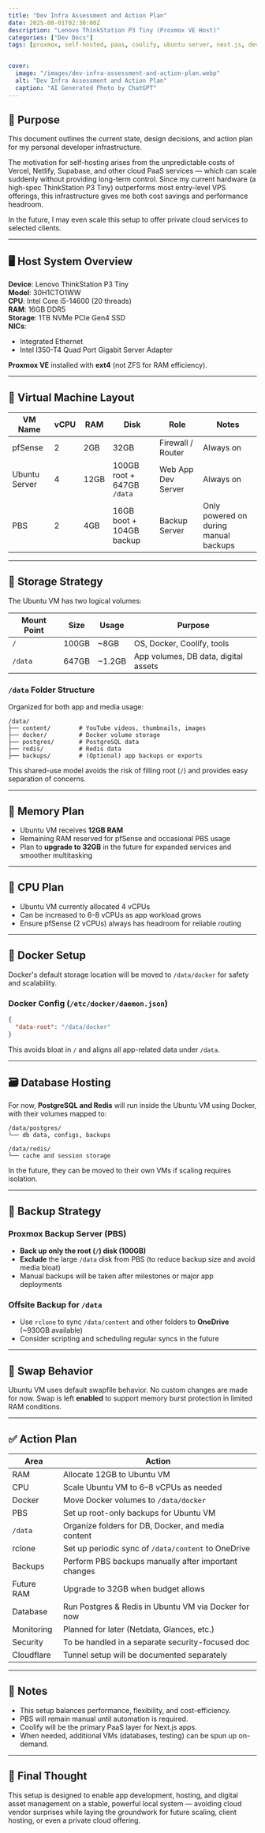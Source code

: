 ```yaml
---
title: "Dev Infra Assessment and Action Plan"
date: 2025-08-01T02:30:00Z
description: "Lenovo ThinkStation P3 Tiny (Proxmox VE Host)"
categories: ["Dev Docs"]
tags: [proxmox, self-hosted, paas, coolify, ubuntu server, next.js, devops, homelab, lenovo thinkstation, cloudflare tunnel, docker, postgres, react, web development, hugo, virtualization, pbs, backups, self-hosting]


cover:
  image: "/images/dev-infra-assessment-and-action-plan.webp"
  alt: "Dev Infra Assessment and Action Plan"
  caption: "AI Generated Photo by ChatGPT"
---
```


## 🧭 Purpose

This document outlines the current state, design decisions, and action plan for my personal developer infrastructure.

The motivation for self-hosting arises from the unpredictable costs of Vercel, Netlify, Supabase, and other cloud PaaS services — which can scale suddenly without providing long-term control. Since my current hardware (a high-spec ThinkStation P3 Tiny) outperforms most entry-level VPS offerings, this infrastructure gives me both cost savings and performance headroom.

In the future, I may even scale this setup to offer private cloud services to selected clients.

---

## 🖥️ Host System Overview

**Device**: Lenovo ThinkStation P3 Tiny  
**Model**: 30H1CTO1WW  
**CPU**: Intel Core i5-14600 (20 threads)  
**RAM**: 16GB DDR5  
**Storage**: 1TB NVMe PCIe Gen4 SSD  
**NICs**:
- Integrated Ethernet
- Intel I350-T4 Quad Port Gigabit Server Adapter

**Proxmox VE** installed with **ext4** (not ZFS for RAM efficiency).

---

## 🧩 Virtual Machine Layout

| VM Name     | vCPU | RAM   | Disk          | Role                    | Notes |
|-------------|------|-------|----------------|--------------------------|-------|
| pfSense     | 2    | 2GB   | 32GB           | Firewall / Router       | Always on |
| Ubuntu Server | 4  | 12GB  | 100GB root + 647GB `/data` | Web App Dev Server | Always on |
| PBS         | 2    | 4GB   | 16GB boot + 104GB backup | Backup Server         | Only powered on during manual backups |

---

## 💽 Storage Strategy

The Ubuntu VM has two logical volumes:

| Mount Point | Size   | Usage | Purpose                              |
|-------------|--------|-------|--------------------------------------|
| `/`         | 100GB  | ~8GB  | OS, Docker, Coolify, tools           |
| `/data`     | 647GB  | ~1.2GB| App volumes, DB data, digital assets |

### `/data` Folder Structure

Organized for both app and media usage:

```
/data/
├── content/        # YouTube videos, thumbnails, images
├── docker/         # Docker volume storage
├── postgres/       # PostgreSQL data
├── redis/          # Redis data
├── backups/        # (Optional) app backups or exports
```

This shared-use model avoids the risk of filling root (`/`) and provides easy separation of concerns.

---

## 🧠 Memory Plan

- Ubuntu VM receives **12GB RAM**
- Remaining RAM reserved for pfSense and occasional PBS usage
- Plan to **upgrade to 32GB** in the future for expanded services and smoother multitasking

---

## 🧮 CPU Plan

- Ubuntu VM currently allocated 4 vCPUs
- Can be increased to 6–8 vCPUs as app workload grows
- Ensure pfSense (2 vCPUs) always has headroom for reliable routing

---

## 🐳 Docker Setup

Docker's default storage location will be moved to `/data/docker` for safety and scalability.

### Docker Config (`/etc/docker/daemon.json`)
```json
{
  "data-root": "/data/docker"
}
```

This avoids bloat in `/` and aligns all app-related data under `/data`.

---

## 🗃️ Database Hosting

For now, **PostgreSQL and Redis** will run inside the Ubuntu VM using Docker, with their volumes mapped to:

```
/data/postgres/
└── db data, configs, backups

/data/redis/
└── cache and session storage
```

In the future, they can be moved to their own VMs if scaling requires isolation.

---

## 🔁 Backup Strategy

### Proxmox Backup Server (PBS)

- **Back up only the root (`/`) disk (100GB)**
- **Exclude** the large `/data` disk from PBS (to reduce backup size and avoid media bloat)
- Manual backups will be taken after milestones or major app deployments

### Offsite Backup for `/data`

- Use `rclone` to sync `/data/content` and other folders to **OneDrive** (~930GB available)
- Consider scripting and scheduling regular syncs in the future

---

## 🔧 Swap Behavior

Ubuntu VM uses default swapfile behavior. No custom changes are made for now. Swap is left **enabled** to support memory burst protection in limited RAM conditions.

---

## ✅ Action Plan

| Area | Action |
|------|--------|
| RAM  | Allocate 12GB to Ubuntu VM |
| CPU  | Scale Ubuntu VM to 6–8 vCPUs as needed |
| Docker | Move Docker volumes to `/data/docker` |
| PBS | Set up root-only backups for Ubuntu VM |
| `/data` | Organize folders for DB, Docker, and media content |
| rclone | Set up periodic sync of `/data/content` to OneDrive |
| Backups | Perform PBS backups manually after important changes |
| Future RAM | Upgrade to 32GB when budget allows |
| Database | Run Postgres & Redis in Ubuntu VM via Docker for now |
| Monitoring | Planned for later (Netdata, Glances, etc.) |
| Security | To be handled in a separate security-focused doc |
| Cloudflare | Tunnel setup will be documented separately |

---

## 📌 Notes

- This setup balances performance, flexibility, and cost-efficiency.
- PBS will remain manual until automation is required.
- Coolify will be the primary PaaS layer for Next.js apps.
- When needed, additional VMs (databases, testing) can be spun up on-demand.

---

## 🔮 Final Thought

This setup is designed to enable app development, hosting, and digital asset management on a stable, powerful local system — avoiding cloud vendor surprises while laying the groundwork for future scaling, client hosting, or even a private cloud offering.
